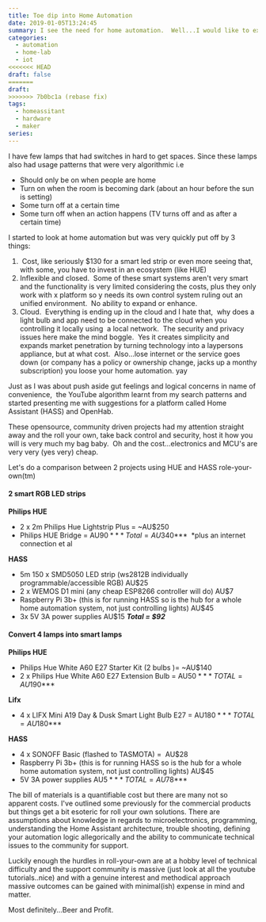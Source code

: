 ```yaml
---
title: Toe dip into Home Automation
date: 2019-01-05T13:24:45
summary: I see the need for home automation.  Well...I would like to explore this technology and make it work for me.  There are so many options and there are some very expensive options, not just cost but in privacy and closed ecosystem risks.
categories:
  - automation
  - home-lab
  - iot
<<<<<<< HEAD
draft: false
=======
draft:
>>>>>>> 7b0bc1a (rebase fix)
tags:
  - homeassitant
  - hardware
  - maker
series:
---
```

I have few lamps that had switches in hard to get spaces. Since these lamps also had usage patterns that were very algorithmic i.e

* Should only be on when people are home
* Turn on when the room is becoming dark (about an hour before the sun is setting)
* Some turn off at a certain time
* Some turn off when an action happens (TV turns off and as after a certain time)


I started to look at home automation but was very quickly put off by 3 things:
1.  Cost, like seriously $130 for a smart led strip or even more seeing that, with some, you have to invest in an ecosystem (like HUE)
2. Inflexible and closed.  Some of these smart systems aren't very smart and the functionality is very limited considering the costs, plus they only work with x platform so y needs its own control system ruling out an unified environment.  No ability to expand or enhance.
3. Cloud.  Everything is ending up in the cloud and I hate that,  why does a light bulb and app need to be connected to the cloud when you controlling it locally using  a local network.  The security and privacy issues here make the mind boggle.  Yes it creates simplicity and expands market penetration by turning technology into a laypersons appliance, but at what cost.  Also...lose internet or the service goes down (or company has a policy or ownership change, jacks up a monthy subscription) you loose your home automation. yay


Just as I was about push aside gut feelings and logical concerns in name of convenience,  the YouTube algorithm learnt from my search patterns and started presenting me with suggestions for a platform called Home Assistant (HASS) and OpenHab.

These opensource, community driven projects had my attention straight away and the roll your own, take back control and security, host it how you will is very much my bag baby.  Oh and the cost...electronics and MCU's are very very (yes very) cheap.

Let's do a comparison between 2 projects using HUE and HASS role-your-own(tm)

#### 2 smart RGB LED strips

**Philips HUE**
* 2 x 2m Philips Hue Lightstrip Plus = ~AU$250
* Philips HUE Bridge = AU$90
***Total = AU$340***  *plus an internet connection et al

**HASS**
* 5m 150 x SMD5050 LED strip (ws2812B individually programmable/accessible RGB) AU$25
* 2 x WEMOS D1 mini (any cheap ESP8266 controller will do) AU$7
* Raspberry Pi 3b+ (this is for running HASS so is the hub for a whole home automation system, not just controlling lights) AU$45
* 3x 5V 3A power supplies AU$15
***Total = $92***

#### Convert 4 lamps into smart lamps

**Philips HUE**
* Philips Hue White A60 E27 Starter Kit (2 bulbs )= ~AU$140
* 2 x Philips Hue White A60 E27 Extension Bulb = AU$50
***TOTAL = AU$190***

**Lifx**
* 4 x LIFX Mini A19 Day & Dusk Smart Light Bulb E27 = AU$180
***TOTAL = AU$180***

**HASS**
* 4 x SONOFF Basic (flashed to TASMOTA) =  AU$28
* Raspberry Pi 3b+ (this is for running HASS so is the hub for a whole home automation system, not just controlling lights) AU$45
* 5V 3A power supplies AU$5
***TOTAL = AU$78***

The bill of materials is a quantifiable cost but there are many not so apparent costs. I've outlined some previously for the commercial products but things get a bit esoteric for roll your own solutions. There are assumptions about knowledge in regards to microelectronics, programming, understanding the Home Assistant architecture, trouble shooting, defining your automation logic allegorically and the ability to communicate technical issues to the community for support.

Luckily enough the hurdles in roll-your-own are at a hobby level of technical difficulty and the support community is massive (just look at all the youtube tutorials..nice) and with a genuine interest and methodical approach massive outcomes can be gained with minimal(ish) expense in mind and matter.

Most definitely...Beer and Profit.